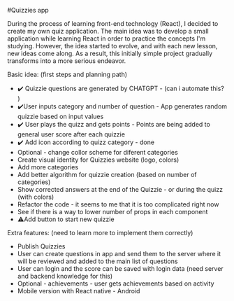 #Quizzies app

During the process of learning front-end technology (React), I decided to create my own quiz application. The main idea was to develop a small application while learning React in order to practice the concepts I'm studying. However, the idea started to evolve, and with each new lesson, new ideas come along. As a result, this initially simple project gradually transforms into a more serious endeavor.

Basic idea:
(first steps and planning path)

- ✔️ Quizzie questions are generated by CHATGPT - (can i automate this? )
- ✔️User inputs category and number of question - App generates random quizzie based on input values
- ✔️ User plays the quizz and gets points - Points are being added to general user score after each quizzie
- ✔️ Add icon according to quizz category - done
- Optional - change collor scheme for diferent categories
- Create visual identity for Quizzies website (logo, colors)
- Add more categories
- Add better algorithm for quizzie creation (based on number of categories)
- Show corrected answers at the end of the Quizzie - or during the quizz (with colors)
- Refactor the code - it seems to me that it is too complicated right now
- See if there is a way to lower number of props in each component
- ⚠️Add button to start new quizzie

Extra features:
(need to learn more to implement them correctly)

- Publish Quizzies
- User can create questions in app and send them to the server where it will be reviewed and added to the main list of questions
- User can login and the score can be saved with login data (need server and backend knowledge for this)
- Optional - achievements - user gets achievements based on activity
- Mobile version with React native - Android
